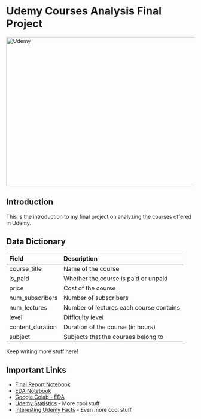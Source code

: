# Udemy Courses Analysis Final Project

<img src= "https://user-images.githubusercontent.com/55968160/91507702-4771e980-e88a-11ea-9bb3-bcf6ee176c9c.png" alt="Udemy" width = "1000" height = "400">

## Introduction

This is the introduction to my final project on analyzing the courses offered in Udemy.

## Data Dictionary

| Field | Description |
| :--- | :--- |
| course_title | Name of the course |
| is_paid | Whether the course is paid or unpaid |
| price | Cost of the course |
| num_subscribers | Number of subscribers |
| num_lectures | Number of lectures each course contains |
| level | Difficulty level |
| content_duration | Duration of the course (in hours) |
| subject | Subjects that the courses belong to |

Keep writing more stuff here!

## Important Links

* [Final Report Notebook](report.ipynb)
* [EDA Notebook](eda.ipynb)
* [Google Colab - EDA](https://colab.research.google.com/drive/1piFiCfJ1kmwTl6mK5-fi6BAdDFT3uJfE#scrollTo=pXqCPg8awLMM)
* [Udemy Statistics](https://expandedramblings.com/index.php/udemy-facts-statistics/) - More cool stuff
* [Interesting Udemy Facts](https://www.similarweb.com/website/udemy.com/) - Even more cool stuff
